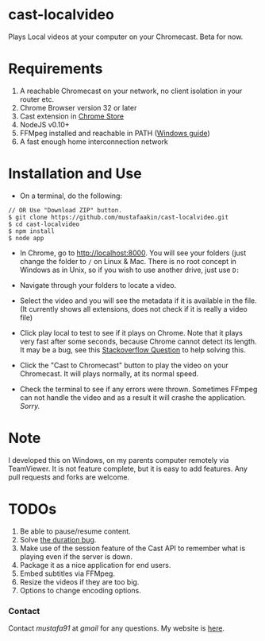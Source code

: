 cast-localvideo
===============

Plays Local videos at your computer on your Chromecast. Beta for now.  

Requirements
============

1.	A reachable Chromecast on your network, no client isolation in your router etc.
2. 	Chrome Browser version 32 or later
3. 	Cast extension in [Chrome Store](https://chrome.google.com/webstore/detail/google-cast/boadgeojelhgndaghljhdicfkmllpafd?hl=en)
4. 	NodeJS v0.10+
5. 	FFMpeg installed and reachable in PATH ([Windows guide](http://www.wikihow.com/Install-FFmpeg-on-Windows)) 
6.	A fast enough home interconnection network

Installation and Use
====================

* 	On a terminal, do the following:

```
// OR Use "Download ZIP" button.
$ git clone https://github.com/mustafaakin/cast-localvideo.git
$ cd cast-localvideo
$ npm install
$ node app

```

* In Chrome, go to [http://localhost:8000](http://localhost:8000). You will see your folders (just change the folder to `/` on Linux & Mac. There is no root concept in Windows as in Unix, so if you wish to use another drive, just use `D:` 

* Navigate through your folders to locate a video.
* Select the video and you will see the metadata if it is available in the file. (It currently shows all extensions, does not check if it is really a video file)
* Click play local to test to see if it plays on Chrome. Note that it plays very fast after some seconds, because Chrome cannot detect its length. It may be a bug, see this [Stackoverflow Question](http://stackoverflow.com/questions/21615089/http-header-for-duration-of-a-mp4-for-html-5-video) to help solving this. 
* Click the "Cast to Chromecast" button to play the video on your Chromecast. It will plays normally, at its normal speed.
* Check the terminal to see if any errors were thrown. Sometimes FFmpeg can not handle the video and as a result it will crashe the application. *Sorry.*

Note
====

I developed this on Windows, on my parents computer remotely via TeamViewer. It is not feature complete, but it is easy to add features. Any pull requests and forks are welcome.  

TODOs
=====

1.	Be able to pause/resume content.
2.	Solve [the duration bug](http://stackoverflow.com/questions/21615089/http-header-for-duration-of-a-mp4-for-html-5-video).
3.	Make use of the session feature of the Cast API to remember what is playing even if the server is down.
4.	Package it as a nice application for end users.
5.	Embed subtitles via FFMpeg.
6.	Resize the videos if they are too big.
7.	Options to change encoding options.

### Contact
Contact *mustafa91* at *gmail* for any questions. My website is [here](http://mustafaak.in).
